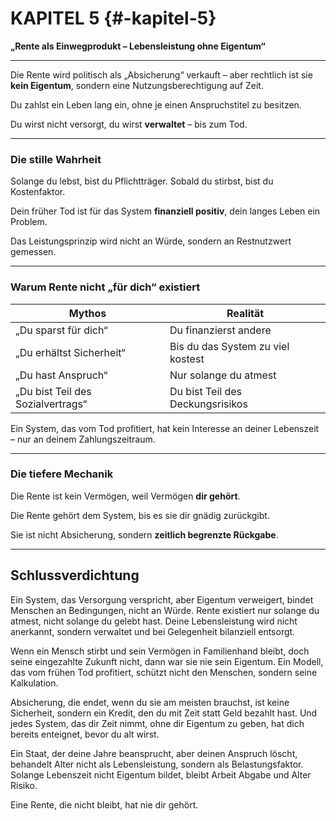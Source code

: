 # KAPITEL 5 {#-kapitel-5}

**„Rente als Einwegprodukt – Lebensleistung ohne Eigentum“**

---

Die Rente wird politisch als „Absicherung“ verkauft –
aber rechtlich ist sie **kein Eigentum**,
sondern eine Nutzungsberechtigung auf Zeit.

Du zahlst ein Leben lang ein,
ohne je einen Anspruchstitel zu besitzen.

Du wirst nicht versorgt,
du wirst **verwaltet** –
bis zum Tod.

---

### Die stille Wahrheit

Solange du lebst, bist du Pflichtträger.
Sobald du stirbst, bist du Kostenfaktor.

Dein früher Tod ist für das System **finanziell positiv**,
dein langes Leben ein Problem.

Das Leistungsprinzip wird nicht an Würde,
sondern an Restnutzwert gemessen.

---

### Warum Rente nicht „für dich“ existiert

| Mythos                            | Realität                          |
|-----------------------------------|-----------------------------------|
| „Du sparst für dich“              | Du finanzierst andere             |
| „Du erhältst Sicherheit“          | Bis du das System zu viel kostest |
| „Du hast Anspruch“                | Nur solange du atmest             |
| „Du bist Teil des Sozialvertrags“ | Du bist Teil des Deckungsrisikos  |

Ein System, das vom Tod profitiert,
hat kein Interesse an deiner Lebenszeit –
nur an deinem Zahlungszeitraum.

---

### Die tiefere Mechanik

Die Rente ist kein Vermögen,
weil Vermögen **dir gehört**.

Die Rente gehört dem System,
bis es sie dir gnädig zurückgibt.

Sie ist nicht Absicherung,
sondern **zeitlich begrenzte Rückgabe**.

---

## **Schlussverdichtung**

Ein System, das Versorgung verspricht, aber Eigentum verweigert, bindet Menschen an Bedingungen, nicht an Würde. Rente
existiert nur solange du atmest, nicht solange du gelebt hast. Deine Lebensleistung wird nicht anerkannt, sondern
verwaltet und bei Gelegenheit bilanziell entsorgt.

Wenn ein Mensch stirbt und sein Vermögen in Familienhand bleibt, doch seine eingezahlte Zukunft nicht, dann war sie nie
sein Eigentum.
Ein Modell, das vom frühen Tod profitiert, schützt nicht den Menschen, sondern seine Kalkulation.

Absicherung, die endet, wenn du sie am meisten brauchst, ist keine Sicherheit, sondern ein Kredit, den du mit Zeit statt
Geld bezahlt hast. Und jedes System, das dir Zeit nimmt, ohne dir Eigentum zu geben, hat dich bereits enteignet, bevor
du alt wirst.

Ein Staat, der deine Jahre beansprucht, aber deinen Anspruch löscht, behandelt Alter nicht als Lebensleistung, sondern
als Belastungsfaktor.
Solange Lebenszeit nicht Eigentum bildet, bleibt Arbeit Abgabe und Alter Risiko.

Eine Rente, die nicht bleibt, hat nie dir gehört.
